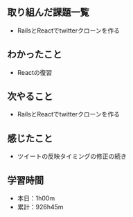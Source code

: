 ## 取り組んだ課題一覧
- RailsとReactでtwitterクローンを作る
## わかったこと
- Reactの復習
## 次やること
- RailsとReactでtwitterクローンを作る
## 感じたこと
- ツイートの反映タイミングの修正の続き
## 学習時間
- 本日：1h00m
- 累計：926h45m
